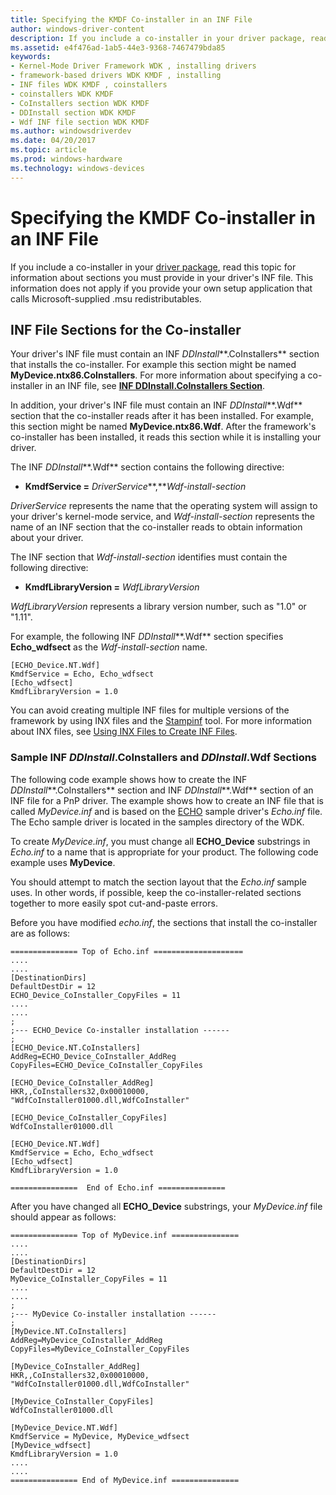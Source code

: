 ```yaml
---
title: Specifying the KMDF Co-installer in an INF File
author: windows-driver-content
description: If you include a co-installer in your driver package, read this topic for information about sections you must provide in your driver's INF file.
ms.assetid: e4f476ad-1ab5-44e3-9368-7467479bda85
keywords:
- Kernel-Mode Driver Framework WDK , installing drivers
- framework-based drivers WDK KMDF , installing
- INF files WDK KMDF , coinstallers
- coinstallers WDK KMDF
- CoInstallers section WDK KMDF
- DDInstall section WDK KMDF
- Wdf INF file section WDK KMDF
ms.author: windowsdriverdev
ms.date: 04/20/2017
ms.topic: article
ms.prod: windows-hardware
ms.technology: windows-devices
---
```


# Specifying the KMDF Co-installer in an INF File


If you include a co-installer in your [driver package](https://msdn.microsoft.com/library/windows/hardware/ff539954), read this topic for information about sections you must provide in your driver's INF file. This information does not apply if you provide your own setup application that calls Microsoft-supplied .msu redistributables.

## <a href="" id="-------------inf-file-sections-for-the-co-installer"></a> INF File Sections for the Co-installer


Your driver's INF file must contain an INF *DDInstall***.CoInstallers** section that installs the co-installer. For example this section might be named **MyDevice.ntx86.CoInstallers**. For more information about specifying a co-installer in an INF file, see [**INF DDInstall.CoInstallers Section**](https://msdn.microsoft.com/library/windows/hardware/ff547321).

In addition, your driver's INF file must contain an INF *DDInstall***.Wdf** section that the co-installer reads after it has been installed. For example, this section might be named **MyDevice.ntx86.Wdf**. After the framework's co-installer has been installed, it reads this section while it is installing your driver.

The INF *DDInstall***.Wdf** section contains the following directive:

-   **KmdfService =** *DriverService***,***Wdf-install-section*

*DriverService* represents the name that the operating system will assign to your driver's kernel-mode service, and *Wdf-install-section* represents the name of an INF section that the co-installer reads to obtain information about your driver.

The INF section that *Wdf-install-section* identifies must contain the following directive:

-   **KmdfLibraryVersion =** *WdfLibraryVersion*

*WdfLibraryVersion* represents a library version number, such as "1.0" or "1.11".

For example, the following INF *DDInstall***.Wdf** section specifies **Echo\_wdfsect** as the *Wdf-install-section* name.

```
[ECHO_Device.NT.Wdf]
KmdfService = Echo, Echo_wdfsect
[Echo_wdfsect]
KmdfLibraryVersion = 1.0
```

You can avoid creating multiple INF files for multiple versions of the framework by using INX files and the [Stampinf](https://msdn.microsoft.com/library/windows/hardware/ff552786) tool. For more information about INX files, see [Using INX Files to Create INF Files](using-inx-files-to-create-inf-files.md).

### <a href="" id="sample-inf-ddinstall-coinstallers-and-ddinstall-wdf-sections"></a>**Sample INF** ***DDInstall*.CoInstallers and** ***DDInstall*.Wdf Sections**

The following code example shows how to create the INF *DDInstall***.CoInstallers** section and INF *DDInstall***.Wdf** section of an INF file for a PnP driver. The example shows how to create an INF file that is called *MyDevice.inf* and is based on the [ECHO](http://go.microsoft.com/fwlink/p/?linkid=256129) sample driver's *Echo.inf* file. The Echo sample driver is located in the samples directory of the WDK.

To create *MyDevice.inf*, you must change all **ECHO\_Device** substrings in *Echo.inf* to a name that is appropriate for your product. The following code example uses **MyDevice**.

You should attempt to match the section layout that the *Echo.inf* sample uses. In other words, if possible, keep the co-installer-related sections together to more easily spot cut-and-paste errors.

Before you have modified *echo.inf*, the sections that install the co-installer are as follows:

```
=============== Top of Echo.inf ====================
....
....
[DestinationDirs]
DefaultDestDir = 12
ECHO_Device_CoInstaller_CopyFiles = 11
....
....
;
;--- ECHO_Device Co-installer installation ------
;
[ECHO_Device.NT.CoInstallers]
AddReg=ECHO_Device_CoInstaller_AddReg
CopyFiles=ECHO_Device_CoInstaller_CopyFiles

[ECHO_Device_CoInstaller_AddReg]
HKR,,CoInstallers32,0x00010000, "WdfCoInstaller01000.dll,WdfCoInstaller"

[ECHO_Device_CoInstaller_CopyFiles]
WdfCoInstaller01000.dll

[ECHO_Device.NT.Wdf]
KmdfService = Echo, Echo_wdfsect
[Echo_wdfsect]
KmdfLibraryVersion = 1.0

===============  End of Echo.inf ===============
```

After you have changed all **ECHO\_Device** substrings, your *MyDevice.inf* file should appear as follows:

```
=============== Top of MyDevice.inf ===============
....
....
[DestinationDirs]
DefaultDestDir = 12
MyDevice_CoInstaller_CopyFiles = 11
....
....
;
;--- MyDevice Co-installer installation ------
;
[MyDevice.NT.CoInstallers]
AddReg=MyDevice_CoInstaller_AddReg
CopyFiles=MyDevice_CoInstaller_CopyFiles

[MyDevice_CoInstaller_AddReg]
HKR,,CoInstallers32,0x00010000, "WdfCoInstaller01000.dll,WdfCoInstaller"

[MyDevice_CoInstaller_CopyFiles]
WdfCoInstaller01000.dll

[MyDevice_Device.NT.Wdf]
KmdfService = MyDevice, MyDevice_wdfsect
[MyDevice_wdfsect]
KmdfLibraryVersion = 1.0
....
....
=============== End of MyDevice.inf ===============
```

 

 





